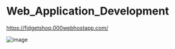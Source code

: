 # Web_Application_Development


https://fidgetshop.000webhostapp.com/

![image](https://user-images.githubusercontent.com/77215633/149950481-0e0e5984-260b-4977-af70-92143efd2e97.png)
